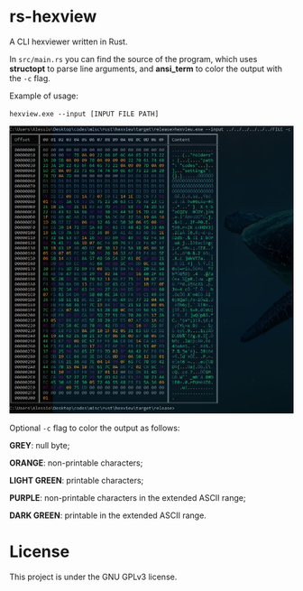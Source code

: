 # rs-hexview
A CLI hexviewer written in Rust.

In `src/main.rs` you can find the source of the program, which uses **structopt** to parse line arguments, and **ansi_term** to color the output with the `-c` flag.

Example of usage:

`hexview.exe --input [INPUT FILE PATH]`

![alt text](https://raw.githubusercontent.com/ph04/rs-hexview/master/example.jpg)

Optional `-c` flag to color the output as follows:

**GREY**: null byte;

**ORANGE**: non-printable characters;

**LIGHT GREEN**: printable characters;

**PURPLE**: non-printable characters in the extended ASCII range;

**DARK GREEN**: printable in the extended ASCII range.

# License
This project is under the GNU GPLv3 license.

